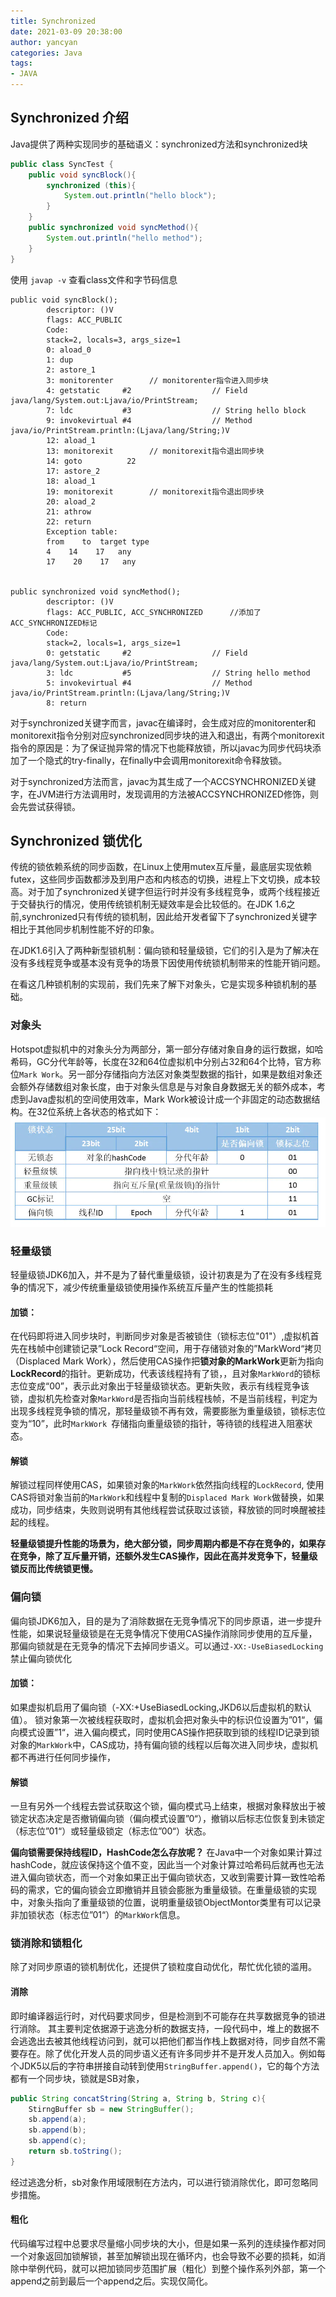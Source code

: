```yaml
---
title: Synchronized
date: 2021-03-09 20:38:00
author: yancyan
categories: Java
tags:
- JAVA
---
```


## Synchronized 介绍
Java提供了两种实现同步的基础语义：synchronized方法和synchronized块
```java
public class SyncTest {
    public void syncBlock(){
        synchronized (this){
            System.out.println("hello block");
        }
    }
    public synchronized void syncMethod(){
        System.out.println("hello method");
    }
}
```
使用 `javap -v` 查看class文件和字节码信息
```text
public void syncBlock();
        descriptor: ()V
        flags: ACC_PUBLIC
        Code:
        stack=2, locals=3, args_size=1
        0: aload_0
        1: dup
        2: astore_1
        3: monitorenter        // monitorenter指令进入同步块
        4: getstatic     #2                  // Field java/lang/System.out:Ljava/io/PrintStream;
        7: ldc           #3                  // String hello block
        9: invokevirtual #4                  // Method java/io/PrintStream.println:(Ljava/lang/String;)V
        12: aload_1
        13: monitorexit        // monitorexit指令退出同步块
        14: goto          22
        17: astore_2
        18: aload_1
        19: monitorexit        // monitorexit指令退出同步块
        20: aload_2
        21: athrow
        22: return
        Exception table:
        from    to  target type
        4    14    17   any
        17    20    17   any


public synchronized void syncMethod();
        descriptor: ()V
        flags: ACC_PUBLIC, ACC_SYNCHRONIZED      //添加了ACC_SYNCHRONIZED标记
        Code:
        stack=2, locals=1, args_size=1
        0: getstatic     #2                  // Field java/lang/System.out:Ljava/io/PrintStream;
        3: ldc           #5                  // String hello method
        5: invokevirtual #4                  // Method java/io/PrintStream.println:(Ljava/lang/String;)V
        8: return

```

对于synchronized关键字而言，javac在编译时，会生成对应的monitorenter和monitorexit指令分别对应synchronized同步块的进入和退出，有两个monitorexit指令的原因是：为了保证抛异常的情况下也能释放锁，所以javac为同步代码块添加了一个隐式的try-finally，在finally中会调用monitorexit命令释放锁。

对于synchronized方法而言，javac为其生成了一个ACCSYNCHRONIZED关键字，在JVM进行方法调用时，发现调用的方法被ACCSYNCHRONIZED修饰，则会先尝试获得锁。

## Synchronized 锁优化

传统的锁依赖系统的同步函数，在Linux上使用mutex互斥量，最底层实现依赖futex，这些同步函数都涉及到用户态和内核态的切换，进程上下文切换，成本较高。对于加了synchronized关键字但运行时并没有多线程竞争，或两个线程接近于交替执行的情况，使用传统锁机制无疑效率是会比较低的。在JDK 1.6之前,synchronized只有传统的锁机制，因此给开发者留下了synchronized关键字相比于其他同步机制性能不好的印象。

在JDK1.6引入了两种新型锁机制：偏向锁和轻量级锁，它们的引入是为了解决在没有多线程竞争或基本没有竞争的场景下因使用传统锁机制带来的性能开销问题。

在看这几种锁机制的实现前，我们先来了解下对象头，它是实现多种锁机制的基础。
### 对象头

Hotspot虚拟机中的对象头分为两部分，第一部分存储对象自身的运行数据，如哈希码，GC分代年龄等，长度在32和64位虚拟机中分别占32和64个比特，官方称位`Mark Work`。另一部分存储指向方法区对象类型数据的指针，如果是数组对象还会额外存储数组对象长度，由于对象头信息是与对象自身数据无关的额外成本，考虑到Java虚拟机的空间使用效率，Mark Work被设计成一个非固定的动态数据结构。在32位系统上各状态的格式如下：
![对象头](/images/object_header.png)

### 轻量级锁
轻量级锁JDK6加入，并不是为了替代重量级锁，设计初衷是为了在没有多线程竞争的情况下，减少传统重量级锁使用操作系统互斥量产生的性能损耗

#### 加锁：
在代码即将进入同步块时，判断同步对象是否被锁住（锁标志位"01"）,虚拟机首先在栈帧中创建锁记录”Lock Record“空间，用于存储锁对象的”MarkWord“拷贝（Displaced Mark Work），然后使用CAS操作把**锁对象的MarkWork**更新为指向**LockRecord**的指针。更新成功，代表该线程持有了锁，，且对象`MarkWord`的锁标志位变成“00”，表示此对象出于轻量级锁状态。更新失败，表示有线程竞争该锁，虚拟机先检查对象`MarkWord`是否指向当前线程栈帧，不是当前线程，判定为出现多线程竞争锁的情况，那轻量级锁不再有效，需要膨胀为重量级锁，锁标志位变为“10”，此时`MarkWork `存储指向重量级锁的指针，等待锁的线程进入阻塞状态。

#### 解锁
解锁过程同样使用CAS，如果锁对象的`MarkWork`依然指向线程的`LockRecord`, 使用CAS将锁对象当前的`MarkWork`和线程中复制的`Displaced Mark Work`做替换，如果成功，同步结束，失败则说明有其他线程尝试获取过该锁，释放锁的同时唤醒被挂起的线程。

**轻量级锁提升性能的场景为，绝大部分锁，同步周期内都是不存在竞争的，如果存在竞争，除了互斥量开销，还额外发生CAS操作，因此在高并发竞争下，轻量级锁反而比传统锁更慢。**

### 偏向锁

偏向锁JDK6加入，目的是为了消除数据在无竞争情况下的同步原语，进一步提升性能，如果说轻量级锁是在无竞争情况下使用CAS操作消除同步使用的互斥量，那偏向锁就是在无竞争的情况下去掉同步语义。可以通过`-XX:-UseBiasedLocking`禁止偏向锁优化

#### 加锁：
如果虚拟机启用了偏向锁（-XX:+UseBiasedLocking,JKD6以后虚拟机的默认值）。
锁对象第一次被线程获取时，虚拟机会把对象头中的标识位设置为”01“，偏向模式设置”1“，进入偏向模式，同时使用CAS操作把获取到锁的线程ID记录到锁对象的`MarkWork`中，CAS成功，持有偏向锁的线程以后每次进入同步块，虚拟机都不再进行任何同步操作，

#### 解锁
一旦有另外一个线程去尝试获取这个锁，偏向模式马上结束，根据对象释放出于被锁定状态决定是否撤销偏向锁（偏向模式设置”0“），撤销以后标志位恢复到未锁定（标志位”01“）或轻量级锁定（标志位”00“）状态。

**偏向锁需要保持线程ID，HashCode怎么存放呢？**
在Java中一个对象如果计算过hashCode，就应该保持这个值不变，因此当一个对象计算过哈希码后就再也无法进入偏向锁状态，而一个对象如果正出于偏向锁状态，又收到需要计算一致性哈希码的需求，它的偏向锁会立即撤销并且锁会膨胀为重量级锁。在重量级锁的实现中，对象头指向了重量级锁的位置，说明重量级锁ObjectMontor类里有可以记录非加锁状态（标志位”01“）的`MarkWork`信息。

### 锁消除和锁粗化
除了对同步原语的锁机制优化，还提供了锁粒度自动优化，帮忙优化锁的滥用。
#### 消除
即时编译器运行时，对代码要求同步，但是检测到不可能存在共享数据竞争的锁进行消除。
其主要判定依据源于逃逸分析的数据支持，一段代码中，堆上的数据不会逃逸出去被其他线程访问到，就可以把他们都当作栈上数据对待，同步自然不需要存在。除了优化开发人员的同步语义还有许多同步并不是开发人员加入。例如每个JDK5以后的字符串拼接自动转到使用`StringBuffer.append()`，它的每个方法都有一个同步块，锁就是SB对象，
```java
public String concatString(String a, String b, String c){
    StirngBuffer sb = new StringBuffer();
    sb.append(a);
    sb.append(b);
    sb.append(c);
    return sb.toString();
}
```
经过逃逸分析，sb对象作用域限制在方法内，可以进行锁消除优化，即可忽略同步措施。

#### 粗化

代码编写过程中总要求尽量缩小同步块的大小，但是如果一系列的连续操作都对同一个对象返回加锁解锁，甚至加解锁出现在循环内，也会导致不必要的损耗，如消除中举例代码，就可以把加锁同步范围扩展（粗化）到整个操作系列外部，第一个append之前到最后一个append之后。实现仅简化。